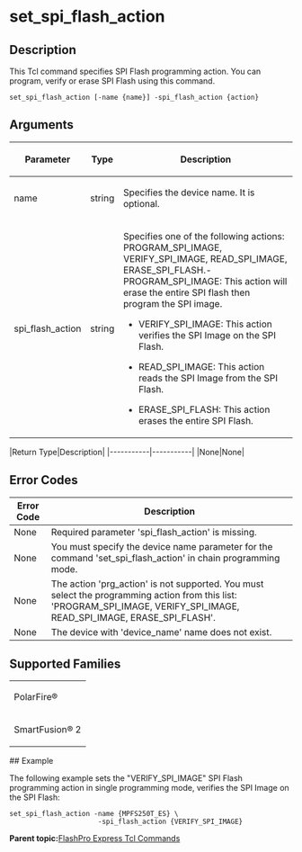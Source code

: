 # set\_spi\_flash\_action

## Description

This Tcl command specifies SPI Flash programming action. You can program, verify or erase SPI Flash using this command.

```
set_spi_flash_action [-name {name}] -spi_flash_action {action}
```

## Arguments

<table id="GUID-3B4BE30B-0AB8-40B7-B130-C0D3126B7457"><thead><tr><th>

Parameter

</th><th>

Type

</th><th>

Description

</th></tr></thead><tbody><tr><td>

name

</td><td>

string

</td><td>

Specifies the device name. It is optional.

</td></tr><tr><td>

spi\_flash\_action

</td><td>

string

</td><td>

Specifies one of the following actions: PROGRAM\_SPI\_IMAGE, VERIFY\_SPI\_IMAGE, READ\_SPI\_IMAGE, ERASE\_SPI\_FLASH.-   PROGRAM\_SPI\_IMAGE: This action will erase the entire SPI flash then program the SPI image.

-   VERIFY\_SPI\_IMAGE: This action verifies the SPI Image on the SPI Flash.

-   READ\_SPI\_IMAGE: This action reads the SPI Image from the SPI Flash.

-   ERASE\_SPI\_FLASH: This action erases the entire SPI Flash.


</td></tr></tbody>
</table>|Return Type|Description|
|-----------|-----------|
|None|None|

## Error Codes

|Error Code|Description|
|----------|-----------|
|None|Required parameter 'spi\_flash\_action' is missing.|
|None|You must specify the device name parameter for the command 'set\_spi\_flash\_action' in chain programming mode.|
|None|The action 'prg\_action' is not supported. You must select the programming action from this list: 'PROGRAM\_SPI\_IMAGE, VERIFY\_SPI\_IMAGE, READ\_SPI\_IMAGE, ERASE\_SPI\_FLASH'.|
|None|The device with 'device\_name' name does not exist.|

## Supported Families

<table id="GUID-2E4C657F-05B1-4702-B288-2B1C06E34114"><tbody><tr><td>

PolarFire®

</td></tr><tr><td>

SmartFusion® 2

</td></tr></tbody>
</table>## Example

The following example sets the "VERIFY\_SPI\_IMAGE" SPI Flash programming action in single programming mode, verifies the SPI Image on the SPI Flash:

```
set_spi_flash_action -name {MPFS250T_ES} \
                      -spi_flash_action {VERIFY_SPI_IMAGE}
```

**Parent topic:**[FlashPro Express Tcl Commands](GUID-4320979B-E17A-424D-ABEB-FC0D4BBACB08.md)

